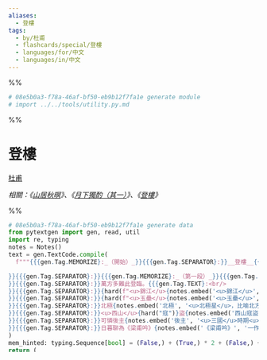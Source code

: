 ```yaml
---
aliases:
  - 登樓
tags:
  - by/杜甫
  - flashcards/special/登樓
  - languages/for/中文
  - languages/in/中文
---
```


%%
```Python
# 08e5b0a3-f78a-46af-bf50-eb9b12f7fa1e generate module
# import ../../tools/utility.py.md
```
%%

# 登樓
<u>杜甫</u>

_相關：《[山居秋暝](山居秋暝.md)》、《[月下獨酌（其一）](月下獨酌（其一）.md)》、《[登樓](登樓.md)》_

%%
```Python
# 08e5b0a3-f78a-46af-bf50-eb9b12f7fa1e generate data
from pytextgen import gen, read, util
import re, typing
notes = Notes()
text = gen.TextCode.compile(
  f"""{{{gen.Tag.MEMORIZE}:_（開始）_}}{{{gen.Tag.SEPARATOR}:}}__登樓__{{{gen.Tag.TEXT}: }}{{{gen.Tag.SEPARATOR}:}}<u>杜甫</u>{{{gen.Tag.TEXT}:

}}{{{gen.Tag.SEPARATOR}:}}{{{gen.Tag.MEMORIZE}:_（第一段）_}}{{{gen.Tag.SEPARATOR}:}}花近高樓傷客心，{{{gen.Tag.TEXT}:<br/>
}}{{{gen.Tag.SEPARATOR}:}}萬方多難此登臨。{{{gen.Tag.TEXT}:<br/>
}}{{{gen.Tag.SEPARATOR}:}}{hard(f"<u>錦江</u>{notes.embed('<u>錦江</u>', '<u>岷江</u>的支流。')}")}春色來天地，{{{gen.Tag.TEXT}:<br/>
}}{{{gen.Tag.SEPARATOR}:}}{hard(f"<u>玉壘</u>{notes.embed('<u>玉壘</u>', '山名，<u>玉壘山</u>位於<u>四川</u>&nbsp;<u>灌縣</u>（今<u>四川省</u>&nbsp;<u>都江堰市</u>）西北。')}")}浮雲變古今。{{{gen.Tag.TEXT}:<br/>
}}{{{gen.Tag.SEPARATOR}:}}北極{notes.embed('北極', '<u>北極星</u>，比喻北方的朝廷。')}朝廷終不改，{{{gen.Tag.TEXT}:<br/>
}}{{{gen.Tag.SEPARATOR}:}}<u>西山</u>{hard("寇")}盜{notes.embed('西山寇盜', '指<u>吐蕃</u>。')}莫相侵。{{{gen.Tag.TEXT}:<br/>
}}{{{gen.Tag.SEPARATOR}:}}可憐後主{notes.embed('後主', '<u>三國</u>時期<u>蜀漢</u>的後主<u>劉禪</u>。')}還祠廟，{{{gen.Tag.TEXT}:<br/>
}}{{{gen.Tag.SEPARATOR}:}}日暮聊為《梁甫吟》{notes.embed('《梁甫吟》', '一作《梁父吟》。據《三國志‧蜀志》，<u>諸葛亮</u>在<u>隆中</u>躬耕時，好為《梁父吟》。')}。{{{gen.Tag.SEPARATOR}:}}{{{gen.Tag.MEMORIZE}:_（完成）_}}"""
)
mem_hinted: typing.Sequence[bool] = (False,) + (True,) * 2 + (False,) + (True,) * 8 + (False,)
return (
  util.Result(
    location=__env__.cwf_sect('151adf'),
    text=gen.cloze_text(text,
      states=await read.read_flashcard_states(__env__.cwf_sect("151adf")),
    ),
  ),
  util.Result(
    location=__env__.cwf_sect('afdd23'),
    text=gen.memorize_linked_seq(text,
      hinted=mem_hinted,
      sep_tag="sep",
      states=await read.read_flashcard_states(__env__.cwf_sect('afdd23')),
      sanitizer=gen.markdown_sanitizer,
    ),
  ),
  util.Result(
    location=__env__.cwf_sect('paragraph count'),
    text=str(sum(1 for _ in re.compile("（第.+?段）", flags=re.DOTALL)
      .finditer(str(text)))),
  ),
  util.Result(
    location=__env__.cwf_sect("317984"),
    text=await notes.text(__env__.cwf_sect("317984")),
  ),
)
```
%%

<!--08e5b0a3-f78a-46af-bf50-eb9b12f7fa1e generate section="151adf"--><!-- The following content is generated at 2023-03-09T17:22:17.932214+08:00. Any edits will be overridden! -->

> __登樓__ <u>杜甫</u>
>
> 花近高樓傷客心，<br/>
> 萬方多難此登臨。<br/>
> {{<u>錦江</u><sup>[1](#^note-844a151f)</sup>}}春色來天地，<br/>
> {{<u>玉壘</u><sup>[2](#^note-83ce4a3e)</sup>}}浮雲變古今。<br/>
> 北極<sup>[3](#^note-8871fee)</sup>朝廷終不改，<br/>
> <u>西山</u>{{寇}}盜<sup>[4](#^note-499712bd)</sup>莫相侵。<br/>
> 可憐後主<sup>[5](#^note-996623e8)</sup>還祠廟，<br/>
> 日暮聊為《梁甫吟》<sup>[6](#^note-78b55982)</sup>。

<!--/08e5b0a3-f78a-46af-bf50-eb9b12f7fa1e-->

<!--08e5b0a3-f78a-46af-bf50-eb9b12f7fa1e generate section="afdd23"--><!-- The following content is generated at 2023-03-09T17:22:17.920227+08:00. Any edits will be overridden! -->

1. _（開始）_→1:::←__登樓__
2. __登樓__→1:::1←<u>杜甫</u>
3. <u>杜甫</u>→:::1←_（第一段）_
4. _（第一段）_→1:::←花近高樓傷客心，
5. 花近高樓傷客心，→1:::1←萬方多難此登臨。
6. 萬方多難此登臨。→1:::1←<u>錦江</u><sup>[1](#^note-844a151f)</sup>春色來天地，
7. <u>錦江</u><sup>[1](#^note-844a151f)</sup>春色來天地，→1:::1←<u>玉壘</u><sup>[2](#^note-83ce4a3e)</sup>浮雲變古今。
8. <u>玉壘</u><sup>[2](#^note-83ce4a3e)</sup>浮雲變古今。→1:::1←北極<sup>[3](#^note-8871fee)</sup>朝廷終不改，
9. 北極<sup>[3](#^note-8871fee)</sup>朝廷終不改，→1:::1←<u>西山</u>寇盜<sup>[4](#^note-499712bd)</sup>莫相侵。
10. <u>西山</u>寇盜<sup>[4](#^note-499712bd)</sup>莫相侵。→1:::1←可憐後主<sup>[5](#^note-996623e8)</sup>還祠廟，
11. 可憐後主<sup>[5](#^note-996623e8)</sup>還祠廟，→3:::1←日暮聊為《梁甫吟》<sup>[6](#^note-78b55982)</sup>。
12. 日暮聊為《梁甫吟》<sup>[6](#^note-78b55982)</sup>。→:::3←_（完成）_

<!--/08e5b0a3-f78a-46af-bf50-eb9b12f7fa1e-->

## 屬性

- 段數：{{<!--08e5b0a3-f78a-46af-bf50-eb9b12f7fa1e generate section="paragraph count"--><!-- The following content is generated at 2023-03-01T01:11:58.424419+08:00. Any edits will be overridden! -->1<!--/08e5b0a3-f78a-46af-bf50-eb9b12f7fa1e-->}}

## 注釋

<!--08e5b0a3-f78a-46af-bf50-eb9b12f7fa1e generate section="317984"--><!-- The following content is generated at 2023-09-26T08:45:34.476589+08:00. Any edits will be overridden! -->

1. <u>錦江</u>:::<u>岷江</u>的支流。 <a id="^note-844a151f"></a>^note-844a151f
2. <u>玉壘</u>:::山名，<u>玉壘山</u>位於<u>四川</u>&nbsp;<u>灌縣</u>（今<u>四川省</u>&nbsp;<u>都江堰市</u>）西北。 <a id="^note-83ce4a3e"></a>^note-83ce4a3e
3. 北極:::<u>北極星</u>，比喻北方的朝廷。 <a id="^note-8871fee"></a>^note-8871fee
4. 西山寇盜:::指<u>吐蕃</u>。 <a id="^note-499712bd"></a>^note-499712bd
5. 後主:::<u>三國</u>時期<u>蜀漢</u>的後主<u>劉禪</u>。 <a id="^note-996623e8"></a>^note-996623e8
6. 《梁甫吟》:::一作《梁父吟》。據《三國志‧蜀志》，<u>諸葛亮</u>在<u>隆中</u>躬耕時，好為《梁父吟》。 <a id="^note-78b55982"></a>^note-78b55982

<!--/08e5b0a3-f78a-46af-bf50-eb9b12f7fa1e-->
